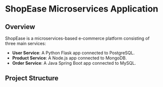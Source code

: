 
# ShopEase Microservices Application

## Overview
ShopEase is a microservices-based e-commerce platform consisting of three main services:
- **User Service**: A Python Flask app connected to PostgreSQL.
- **Product Service**: A Node.js app connected to MongoDB.
- **Order Service**: A Java Spring Boot app connected to MySQL.

## Project Structure
